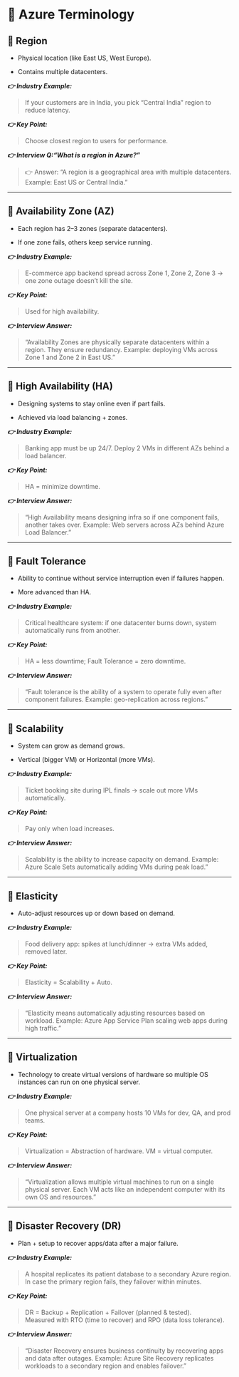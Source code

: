 # 📍 Azure Terminology

## 🔹 Region

- Physical location (like East US, West Europe).

- Contains multiple datacenters.

***👉 Industry Example:***
> If your customers are in India, you pick “Central India” region to reduce latency.

***👉 Key Point:***
> Choose closest region to users for performance.

***👉 Interview Q:“What is a region in Azure?”***
> 👉 Answer: “A region is a geographical area with multiple datacenters. Example: East US or Central India.”

---

## 🔹 Availability Zone (AZ)

- Each region has 2–3 zones (separate datacenters).

- If one zone fails, others keep service running.

***👉 Industry Example:***
> E-commerce app backend spread across Zone 1, Zone 2, Zone 3 → one zone outage doesn’t kill the site.

***👉 Key Point:***
> Used for high availability.

***👉 Interview Answer:***
> “Availability Zones are physically separate datacenters within a region. They ensure redundancy. Example: deploying VMs across Zone 1 and Zone 2 in East US.”
---

## 🔹 High Availability (HA)

- Designing systems to stay online even if part fails.

- Achieved via load balancing + zones.

***👉 Industry Example:***
> Banking app must be up 24/7. Deploy 2 VMs in different AZs behind a load balancer.

***👉 Key Point:***
> HA = minimize downtime.

***👉 Interview Answer:***
> “High Availability means designing infra so if one component fails, another takes over. Example: Web servers across AZs behind Azure Load Balancer.”

---

## 🔹 Fault Tolerance

- Ability to continue without service interruption even if failures happen.

- More advanced than HA.

***👉 Industry Example:***
> Critical healthcare system: if one datacenter burns down, system automatically runs from another.

***👉 Key Point:***
> HA = less downtime; Fault Tolerance = zero downtime.

***👉 Interview Answer:***
> “Fault tolerance is the ability of a system to operate fully even after component failures. Example: geo-replication across regions.”
---

## 🔹 Scalability

- System can grow as demand grows.

- Vertical (bigger VM) or Horizontal (more VMs).

***👉 Industry Example:***
> Ticket booking site during IPL finals → scale out more VMs automatically.

***👉 Key Point:***
> Pay only when load increases.

***👉 Interview Answer:***
> Scalability is the ability to increase capacity on demand. Example: Azure Scale Sets automatically adding VMs during peak load.”

---

## 🔹 Elasticity

- Auto-adjust resources up or down based on demand.

***👉 Industry Example:***
> Food delivery app: spikes at lunch/dinner → extra VMs added, removed later.

***👉 Key Point:***
> Elasticity = Scalability + Auto.

***👉 Interview Answer:***
> “Elasticity means automatically adjusting resources based on workload. Example: Azure App Service Plan scaling web apps during high traffic.”


---

## 🔹 Virtualization

- Technology to create virtual versions of hardware so multiple OS instances can run on one physical server.

***👉 Industry Example:***  
> One physical server at a company hosts 10 VMs for dev, QA, and prod teams.

***👉 Key Point:***  
> Virtualization = Abstraction of hardware. VM = virtual computer.

***👉 Interview Answer:***  
> “Virtualization allows multiple virtual machines to run on a single physical server. Each VM acts like an independent computer with its own OS and resources.”

---

## 🔹 Disaster Recovery (DR)

- Plan + setup to recover apps/data after a major failure.

***👉 Industry Example:***  
> A hospital replicates its patient database to a secondary Azure region. In case the primary region fails, they failover within minutes.

***👉 Key Point:***  
> DR = Backup + Replication + Failover (planned & tested).  
> Measured with RTO (time to recover) and RPO (data loss tolerance).

***👉 Interview Answer:***  
> “Disaster Recovery ensures business continuity by recovering apps and data after outages. Example: Azure Site Recovery replicates workloads to a secondary region and enables failover.”